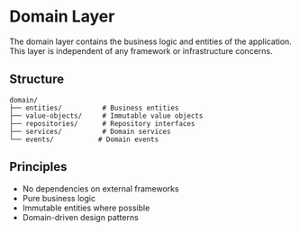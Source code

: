# Domain Layer

The domain layer contains the business logic and entities of the application. This layer is independent of any framework or infrastructure concerns.

## Structure

```
domain/
├── entities/          # Business entities
├── value-objects/     # Immutable value objects
├── repositories/      # Repository interfaces
├── services/          # Domain services
└── events/           # Domain events
```

## Principles
- No dependencies on external frameworks
- Pure business logic
- Immutable entities where possible
- Domain-driven design patterns